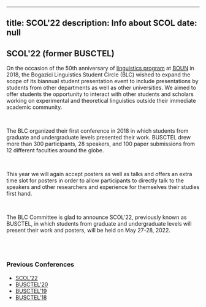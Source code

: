 
---
title: SCOL'22
description: Info about SCOL
date: null
---

## SCOL'22 (former BUSCTEL)

On the occasion of the 50th anniversary of [linguistics program](https://linguistics.boun.edu.tr/) at [BOUN](www.boun.edu.tr) in 2018, the Bogazici Linguistics Student Circle (BLC) wished to expand the scope of its biannual student presentation event to include presentations by students from other departments as well as other universities. We aimed to offer students the opportunity to interact with other students and scholars working on experimental and theoretical linguistics outside their immediate academic community. 

<br />

The BLC organized their first conference in 2018 in which students from graduate and undergraduate levels presented their work. BUSCTEL drew more than 300 participants, 28 speakers, and 100 paper submissions from 12 different faculties around the globe. 

<br />

This year we will again accept posters as well as talks and offers an extra time slot for posters in order to allow participants to directly talk to the speakers and other researchers and experience for themselves their studies first hand. 

<br />

The BLC Committee is glad to announce SCOL'22, previously known as BUSCTEL, in which students from graduate and undergraduate levels will present their work and posters, will be held on May 27-28, 2022.

<br />

<br />

### Previous Conferences
- [SCOL'22](/scol22)
- [BUSCTEL'20](/events/busctel20)
- [BUSCTEL'19](/events/busctel19)
- [BUSCTEL'18](/events/busctel18)